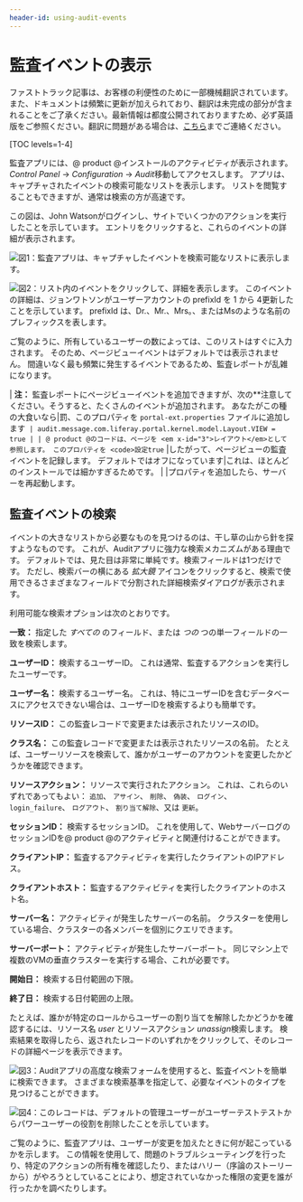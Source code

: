 ```yaml
---
header-id: using-audit-events
---
```


# 監査イベントの表示

<p class="alert alert-info"><span class="wysiwyg-color-blue120">ファストトラック記事は、お客様の利便性のために一部機械翻訳されています。また、ドキュメントは頻繁に更新が加えられており、翻訳は未完成の部分が含まれることをご了承ください。最新情報は都度公開されておりますため、必ず英語版をご参照ください。翻訳に問題がある場合は、<a href="mailto:support-content-jp@liferay.com">こちら</a>までご連絡ください。</span></p>

[TOC levels=1-4]

監査アプリには、@ product @インストールのアクティビティが表示されます。 *Control Panel* → *Configuration* → *Audit*移動してアクセスします。 アプリは、キャプチャされたイベントの検索可能なリストを表示します。 リストを閲覧することもできますが、通常は検索の方が高速です。

この図は、John Watsonがログインし、サイトでいくつかのアクションを実行したことを示しています。 エントリをクリックすると、これらのイベントの詳細が表示されます。

![図1：監査アプリは、キャプチャしたイベントを検索可能なリストに表示します。](../../../images-dxp/audit-list-events.png)

![図2：リスト内のイベントをクリックして、詳細を表示します。 このイベントの詳細は、ジョンワトソンがユーザーアカウントの <code>prefixId</code> を <code>1</code> から <code>4</code>更新したことを示しています。 <code>prefixId</code> は、Dr.、Mr.、Mrs。、またはMsのような名前のプレフィックスを表します。](../../../images-dxp/audit-detail.png)

ご覧のように、所有しているユーザーの数によっては、このリストはすぐに入力されます。 そのため、ページビューイベントはデフォルトでは表示されません。 間違いなく最も頻繁に発生するイベントであるため、監査レポートが乱雑になります。

| **注：** 監査レポートにページビューイベントを追加できますが、次の**注意してください。そうすると、たくさんのイベントが追加されます。 あなたがこの種の大食いなら|罰、このプロパティを `portal-ext.properties` ファイルに追加します` | audit.message.com.liferay.portal.kernel.model.Layout.VIEW = true | | @ product @のコードは、ページを <em x-id="3">レイアウト</em>として参照します。 このプロパティを <code>設定true` |したがって、ページビューの監査イベントを記録します。 デフォルトではオフになっています|これは、ほとんどのインストールでは細かすぎるためです。 | |プロパティを追加したら、サーバーを再起動します。</p>

## 監査イベントの検索[](id=finding-audit-events)

イベントの大きなリストから必要なものを見つけるのは、干し草の山から針を探すようなものです。 これが、Auditアプリに強力な検索メカニズムがある理由です。 デフォルトでは、見た目は非常に単純です。検索フィールドは1つだけです。 ただし、検索バーの横にある *拡大鏡* アイコンをクリックすると、検索で使用できるさまざまなフィールドで分割された詳細検索ダイアログが表示されます。

利用可能な検索オプションは次のとおりです。

**一致：** 指定した *すべての* のフィールド、または *つの* つの単一フィールドの一致を検索します。

**ユーザーID：** 検索するユーザーID。 これは通常、監査するアクションを実行したユーザーです。

**ユーザー名：** 検索するユーザー名。 これは、特にユーザーIDを含むデータベースにアクセスできない場合は、ユーザーIDを検索するよりも簡単です。

**リソースID：** この監査レコードで変更または表示されたリソースのID。

**クラス名：** この監査レコードで変更または表示されたリソースの名前。 たとえば、ユーザーリソースを検索して、誰かがユーザーのアカウントを変更したかどうかを確認できます。

**リソースアクション：** リソースで実行されたアクション。 これは、これらのいずれであってもよい： `追加`、 `アサイン`、 `削除`、 `偽装`、 `ログイン`、 `login_failure`、 `ログアウト`、 `割り当て解除`、又は `更新`。

**セッションID：** 検索するセッションID。 これを使用して、WebサーバーログのセッションIDを@ product @のアクティビティと関連付けることができます。

**クライアントIP：** 監査するアクティビティを実行したクライアントのIPアドレス。

**クライアントホスト：** 監査するアクティビティを実行したクライアントのホスト名。

**サーバー名：** アクティビティが発生したサーバーの名前。 クラスターを使用している場合、クラスターの各メンバーを個別にクエリできます。

**サーバーポート：** アクティビティが発生したサーバーポート。 同じマシン上で複数のVMの垂直クラスターを実行する場合、これが必要です。

**開始日：** 検索する日付範囲の下限。

**終了日：** 検索する日付範囲の上限。

たとえば、誰かが特定のロールからユーザーの割り当てを解除したかどうかを確認するには、リソース名 *user* とリソースアクション *unassign*検索します。 検索結果を取得したら、返されたレコードのいずれかをクリックして、そのレコードの詳細ページを表示できます。

![図3：Auditアプリの高度な検索フォームを使用すると、監査イベントを簡単に検索できます。 さまざまな検索基準を指定して、必要なイベントのタイプを見つけることができます。](../../../images-dxp/audit-unassign-search.png)

![図4：このレコードは、デフォルトの管理ユーザーがユーザーテストテストからパワーユーザーの役割を削除したことを示しています。](../../../images-dxp/audit-unassign-detail.png)

ご覧のように、監査アプリは、ユーザーが変更を加えたときに何が起こっているかを示します。 この情報を使用して、問題のトラブルシューティングを行ったり、特定のアクションの所有権を確認したり、またはハリー（序論のストーリーから）がやろうとしていることにより、想定されていなかった権限の変更を誰が行ったかを調べたりします。

